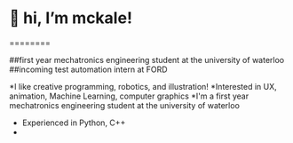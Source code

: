 # 🐳 hi, I’m mckale!
========

##first year mechatronics engineering student at the university of waterloo
##incoming test automation intern at FORD

*I like creative programming, robotics, and illustration!
*Interested in UX, animation, Machine Learning, computer graphics
*I'm a first year mechatronics engineering student at the university of waterloo

* Experienced in Python, C++
* 

<!---
mckalechung/mckalechung is a ✨ special ✨ repository because its `README.md` (this file) appears on your GitHub profile.
You can click the Preview link to take a look at your changes.
--->
